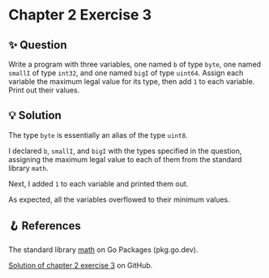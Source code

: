 # Chapter 2 Exercise 3

## ✨ Question

Write a program with three variables, one named `b` of type `byte`, one named `smallI` of type `int32`, and one named `bigI` of type `uint64`. Assign each variable the maximum legal value for its type, then add `1` to each variable. Print out their values.

## 💡 Solution

The type `byte` is essentially an alias of the type `uint8`.

I declared `b`, `smallI`, and `bigI` with the types specified in the question, assigning the maximum legal value to each of them from the standard library `math`.

Next, I added `1` to each variable and printed them out.

As expected, all the variables overflowed to their minimum values.

## 🪝 References

The standard library [math](https://pkg.go.dev/math) on Go Packages (pkg.go.dev).

[Solution of chapter 2 exercise 3](https://github.com/learning-go-book-2e/ch02/tree/main/exercise_solutions/ex3) on GitHub.
